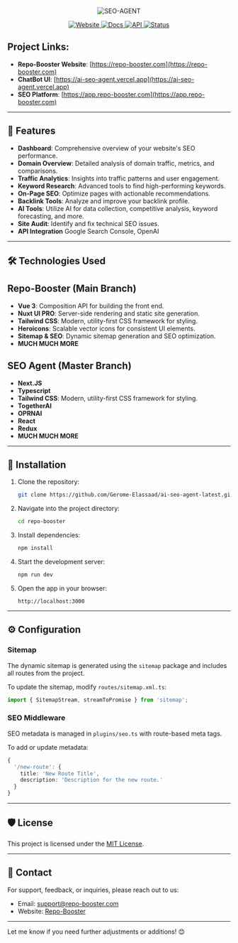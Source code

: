<p align="center">
  <img src="https://github.com/user-attachments/assets/f91e7b23-7d31-4474-9687-690bfea576c5" alt="SEO-AGENT" />
</p>


<p align="center">
  <a href="https://app.repo-booster.com">
    <img src="https://img.shields.io/badge/Website-Repo%20Booster-18181B?style=flat&logo=google-chrome&logoColor=28CF8D&colorB=28CF8D" alt="Website">
  </a>
  <a href="https://docs.repo-booster.com">
    <img src="https://img.shields.io/badge/Docs-Repo%20Booster-18181B?style=flat&logo=readthedocs&logoColor=28CF8D&colorB=28CF8D" alt="Docs">
  </a>
  <a href="https://api.repo-booster.com">
    <img src="https://img.shields.io/badge/API-Repo%20Booster-18181B?style=flat&logo=api&logoColor=28CF8D&colorB=28CF8D" alt="API">
  </a>
  <a href="https://status.repo-booster.com">
    <img src="https://img.shields.io/badge/Status-Repo%20Booster-18181B?style=flat&logo=check-mark&logoColor=28CF8D&colorB=28CF8D" alt="Status">
  </a>
</p>

## Project Links:

- **Repo-Booster Website**: [https://repo-booster.com](https://repo-booster.com)  
- **ChatBot UI**: [https://ai-seo-agent.vercel.app](https://ai-seo-agent.vercel.app)  
- **SEO Platform**: [https://app.repo-booster.com](https://app.repo-booster.com)  
---

## 🚀 Features

- **Dashboard**: Comprehensive overview of your website's SEO performance.
- **Domain Overview**: Detailed analysis of domain traffic, metrics, and comparisons.
- **Traffic Analytics**: Insights into traffic patterns and user engagement.
- **Keyword Research**: Advanced tools to find high-performing keywords.
- **On-Page SEO**: Optimize pages with actionable recommendations.
- **Backlink Tools**: Analyze and improve your backlink profile.
- **AI Tools**: Utilize AI for data collection, competitive analysis, keyword forecasting, and more.
- **Site Audit**: Identify and fix technical SEO issues.
- **API Integration** Google Search Console, OpenAI

---

## 🛠️ Technologies Used

## Repo-Booster (Main Branch)
- **Vue 3**: Composition API for building the front end.
- **Nuxt UI PRO**: Server-side rendering and static site generation.
- **Tailwind CSS**: Modern, utility-first CSS framework for styling.
- **Heroicons**: Scalable vector icons for consistent UI elements.
- **Sitemap & SEO**: Dynamic sitemap generation and SEO optimization.
- **MUCH MUCH MORE**

## SEO Agent (Master Branch)
- **Next.JS**
- **Typescript**
- **Tailwind CSS**: Modern, utility-first CSS framework for styling.
- **TogetherAI**
- **OPRNAI**
- **React**
- **Redux**
- **MUCH MUCH MORE**

---

## 🔧 Installation

1. Clone the repository:
   ```bash
   git clone https://github.com/Gerome-Elassaad/ai-seo-agent-latest.git
   ```
2. Navigate into the project directory:
   ```bash
   cd repo-booster
   ```
3. Install dependencies:
   ```bash
   npm install
   ```
4. Start the development server:
   ```bash
   npm run dev
   ```
5. Open the app in your browser:
   ```
   http://localhost:3000
   ```

---

## ⚙️ Configuration

### Sitemap
The dynamic sitemap is generated using the `sitemap` package and includes all routes from the project.

To update the sitemap, modify `routes/sitemap.xml.ts`:
```typescript
import { SitemapStream, streamToPromise } from 'sitemap';
```

### SEO Middleware
SEO metadata is managed in `plugins/seo.ts` with route-based meta tags.

To add or update metadata:
```typescript
{
  '/new-route': {
    title: 'New Route Title',
    description: 'Description for the new route.'
  }
}
```

---

## 🛡️ License

This project is licensed under the [MIT License](LICENSE).

---

## 📧 Contact

For support, feedback, or inquiries, please reach out to us:
- Email: support@repo-booster.com
- Website: [Repo-Booster](https://app.repo-booster.com)

---

Let me know if you need further adjustments or additions! 😊
